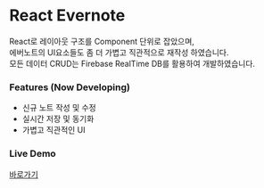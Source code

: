 # React Evernote
React로 레이아웃 구조를 Component 단위로 잡았으며,<br>
에버노트의 UI요소들도 좀 더 가볍고 직관적으로 재작성 하였습니다.<br>
모든 데이터 CRUD는 Firebase RealTime DB를 활용하여 개발하였습니다.

### Features (Now Developing)
* 신규 노트 작성 및 수정
* 실시간 저장 및 동기화
* 가볍고 직관적인 UI

### Live Demo
[바로가기](http://play.codejs.co.kr/react-evernote/)
